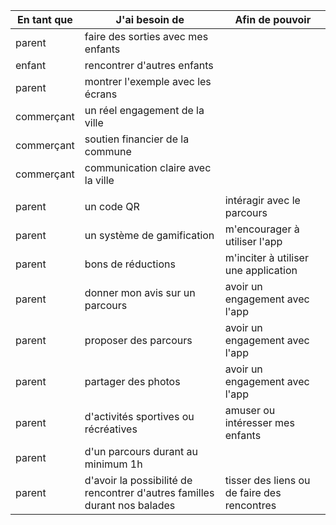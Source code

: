 
| En tant que | J'ai besoin de                                                            | Afin de pouvoir                             |
| ----------- | ------------------------------------------------------------------------- | ------------------------------------------- |
| parent      | faire des sorties avec mes enfants                                        |                                             |
| enfant      | rencontrer d'autres enfants                                               |                                             |
| parent      | montrer l'exemple avec les écrans                                         |                                             |
| commerçant  | un réel engagement de la ville                                            |                                             |
| commerçant  | soutien financier de la commune                                           |                                             |
| commerçant  | communication claire avec la ville                                        |                                             |
|             |                                                                           |                                             |
| parent      | un code QR                                                                | intéragir avec le parcours                  |
| parent      | un système de gamification                                                | m'encourager à utiliser l'app               |
| parent      | bons de réductions                                                        | m'inciter à utiliser une application        |
| parent      | donner mon avis sur un parcours                                           | avoir un engagement avec l'app              |
| parent      | proposer des parcours                                                     | avoir un engagement avec l'app              |
| parent      | partager des photos                                                       | avoir un engagement avec l'app              |
| parent      | d'activités sportives ou récréatives                                      | amuser ou intéresser mes enfants            |
| parent      | d'un parcours durant au minimum 1h                                        |                                             |
| parent      | d'avoir la possibilité de rencontrer d'autres familles durant nos balades | tisser des liens ou de faire des rencontres |
